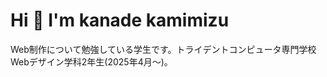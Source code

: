 # Hi 👋 I'm kanade kamimizu

<!--
**kanakanakan/kanakanakan** is a ✨ _special_ ✨ repository because its `README.md` (this file) appears on your GitHub profile.

Here are some ideas to get you started:

- 🔭 I’m currently working on ...
- 🌱 I’m currently learning ...
- 👯 I’m looking to collaborate on ...
- 🤔 I’m looking for help with ...
- 💬 Ask me about ...
- 📫 How to reach me: ...
- 😄 Pronouns: ...
- ⚡ Fun fact: ...
-->

Web制作について勉強している学生です。トライデントコンピュータ専門学校Webデザイン学科2年生(2025年4月〜)。

